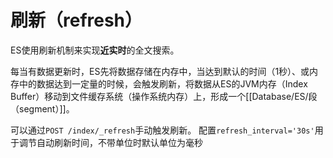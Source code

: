 # 刷新（refresh）

ES使用刷新机制来实现**近实时**的全文搜索。

每当有数据更新时，ES先将数据存储在内存中，当达到默认的时间（1秒）、或内存中的数据达到一定量的时候，会触发刷新，将数据从ES的JVM内存（Index Buffer）移动到文件缓存系统（操作系统内存）上，形成一个[[Database/ES/段（segment）]]。

可以通过`POST /index/_refresh`手动触发刷新。
配置`refresh_interval='30s'`用于调节自动刷新时间，不带单位时默认单位为毫秒


